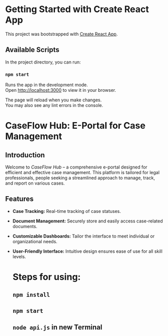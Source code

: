 # Getting Started with Create React App

This project was bootstrapped with [Create React App](https://github.com/facebook/create-react-app).

## Available Scripts

In the project directory, you can run:

### `npm start`

Runs the app in the development mode.\
Open [http://localhost:3000](http://localhost:3000) to view it in your browser.

The page will reload when you make changes.\
You may also see any lint errors in the console.

# CaseFlow Hub: E-Portal for Case Management

## Introduction
Welcome to *CaseFlow Hub* – a comprehensive e-portal designed for efficient and effective case management. This platform is tailored for legal professionals, people seeking a streamlined approach to manage, track, and report on various cases.

## Features
- **Case Tracking:** Real-time tracking of case statuses.
- **Document Management:** Securely store and easily access case-related documents.
- **Customizable Dashboards:** Tailor the interface to meet individual or organizational needs.
- **User-Friendly Interface:** Intuitive design ensures ease of use for all skill levels.

  # Steps for using:

  ## `npm install`
  ## `npm start`
  ## `node api.js` in new Terminal
